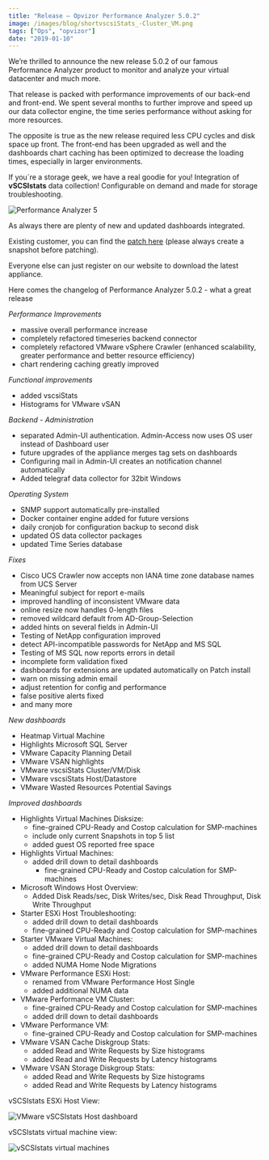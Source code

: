 ```yaml
---
title: "Release – Opvizor Performance Analyzer 5.0.2"
image: /images/blog/shortvscsiStats_-Cluster_VM.png
tags: ["Ops", "opvizor"]
date: "2019-01-10"
---
```


We’re thrilled to announce the new release 5.0.2 of our famous Performance Analyzer product to monitor and analyze your virtual datacenter and much more. 

That release is packed with performance improvements of our back-end and front-end. We spent several months to further improve and speed up our data collector engine, the time series performance without asking for more resources. 

The opposite is true as the new release required less CPU cycles and disk space up front. The front-end has been upgraded as well and the dashboards chart caching has been optimized to decrease the loading times, especially in larger environments.

If you´re a storage geek, we have a real goodie for you! Integration of **vSCSIstats** data collection! Configurable on demand and made for storage troubleshooting.

![Performance Analyzer 5](/images/blog/shortvscsiStats_-Cluster_VM.png)

As always there are plenty of new and updated dashboards integrated.

Existing customer, you can find the [patch here](https://opvizor.atlassian.net/wiki/spaces/OPVPA/pages/82057456/Change+Log+Patch) (please always create a snapshot before patching). 

Everyone else can just register on our website to download the latest appliance. 

Here comes the changelog of Performance Analyzer 5.0.2 - what a great release

_Performance Improvements_

- massive overall performance increase
- completely refactored timeseries backend connector
- completely refactored VMware vSphere Crawler (enhanced scalability, greater performance and better resource efficiency) 
- chart rendering caching greatly improved

_Functional improvements_

- added vscsiStats
- Histograms for VMware vSAN

_Backend - Administration_

- separated Admin-UI authentication. Admin-Access now uses OS user instead of Dashboard user
- future upgrades of the appliance merges tag sets on dashboards
- Configuring mail in Admin-UI creates an notification channel automatically
- Added telegraf data collector for 32bit Windows

_Operating System_

- SNMP support automatically pre-installed
- Docker container engine added for future versions
- daily cronjob for configuration backup to second disk
- updated OS data collector packages
- updated Time Series database

_Fixes_

- Cisco UCS Crawler now accepts non IANA time zone database names from UCS Server
- Meaningful subject for report e-mails
- improved handling of inconsistent VMware data
- online resize now handles 0-length files
- removed wildcard default from AD-Group-Selection
- added hints on several fields in Admin-UI
- Testing of NetApp configuration improved
- detect API-incompatible passwords for NetApp and MS SQL
- Testing of MS SQL now reports errors in detail
- incomplete form validation fixed
- dashboards for extensions are updated automatically on Patch install
- warn on missing admin email
- adjust retention for config and performance
- false positive alerts fixed
- and many more

_New dashboards_

- Heatmap Virtual Machine
- Highlights Microsoft SQL Server
- VMware Capacity Planning Detail
- VMware VSAN highlights
- VMware vscsiStats Cluster/VM/Disk
- VMware vscsiStats Host/Datastore
- VMware Wasted Resources Potential Savings

_Improved dashboards_

- Highlights Virtual Machines Disksize:
    - fine-grained CPU-Ready and Costop calculation for SMP-machines
    - include only current Snapshots in top 5 list
    - added guest OS reported free space
- Highlights Virtual Machines:
    - added drill down to detail dashboards
        - fine-grained CPU-Ready and Costop calculation for SMP-machines
- Microsoft Windows Host Overview:
    - Added Disk Reads/sec, Disk Writes/sec, Disk Read Throughput, Disk Write Throughput
- Starter ESXi Host Troubleshooting:
    - added drill down to detail dashboards
    - fine-grained CPU-Ready and Costop calculation for SMP-machines
- Starter VMware Virtual Machines:
    - added drill down to detail dashboards
    - fine-grained CPU-Ready and Costop calculation for SMP-machines
    - added NUMA Home Node Migrations
- VMware Performance ESXi Host:
    - renamed from VMware Performance Host Single
    - added additional NUMA data
- VMware Performance VM Cluster:
    - fine-grained CPU-Ready and Costop calculation for SMP-machines
    - added drill down to detail dashboards
- VMware Performance VM:
    - fine-grained CPU-Ready and Costop calculation for SMP-machines
- VMware VSAN Cache Diskgroup Stats:
    - added Read and Write Requests by Size histograms
    - added Read and Write Requests by Latency histograms
- VMware VSAN Storage Diskgroup Stats:
    - added Read and Write Requests by Size histograms
    - added Read and Write Requests by Latency histograms

vSCSIstats ESXi Host View:

![VMware vSCSIstats Host dashboard](/images/blog/VMware-vscsiStats_-Host_Datastore.png)

vSCSIstats virtual machine view:

![vSCSIstats virtual machines](/images/blog/VMware-vscsiStats_-Cluster_VM_Disk.png)
